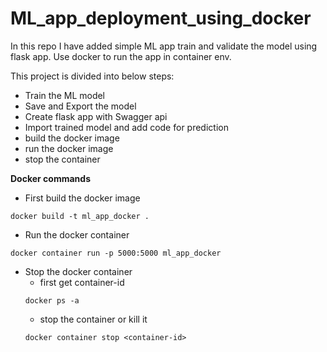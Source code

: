 # ML_app_deployment_using_docker
In this repo I have added simple ML app train and validate the model using flask app. Use docker to run the app in container env.

This project is divided into below steps:
- Train the ML model
- Save and Export the model
- Create flask app with Swagger api
- Import trained model and add code for prediction
- build the docker image
- run the docker image
- stop the container


**Docker commands**

- First build the docker image

```
docker build -t ml_app_docker .
```

- Run the docker container

```
docker container run -p 5000:5000 ml_app_docker
```

- Stop the docker container
  - first get container-id
  ```
  docker ps -a
  ```
  - stop the container or kill it
  ```
  docker container stop <container-id>
  ```
